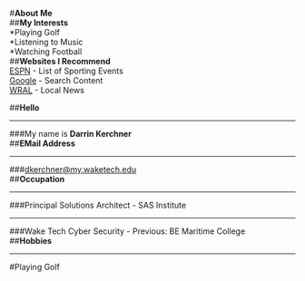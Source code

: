 #**About Me**  
##**My Interests**  
 *Playing Golf  
 *Listening to Music  
 *Watching Football  
##**Websites I Recommend**  
[ESPN](www.espn.com) - List of Sporting Events  
[Google](www.google.com) - Search Content  
[WRAL](www.wral.com) - Local News  

##**Hello**  
______________________________________  
###My name is **Darrin Kerchner**  
##**EMail Address**  
______________________________________  
###dkerchner@my.waketech.edu  
##**Occupation**  
______________________________________  
###Principal Solutions Architect - SAS Institute  
_______________________________________  
###Wake Tech Cyber Security - Previous: BE Maritime College  
##**Hobbies**  
________________________________________  
#Playing Golf  

